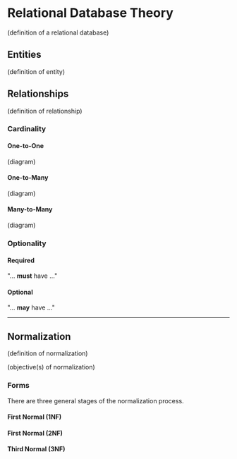 # Relational Database Theory

(definition of a relational database)

## Entities

(definition of entity)

## Relationships

(definition of relationship)

### Cardinality

#### One-to-One

(diagram)

#### One-to-Many

(diagram)

#### Many-to-Many

(diagram)

### Optionality

#### Required

"... **must** have ..."

#### Optional

"... **may** have ..."

<hr>

## Normalization

(definition of normalization)

(objective(s) of normalization)

### Forms

There are three general stages of the normalization process.

#### First Normal (1NF)

#### First Normal (2NF)

#### Third Normal (3NF)
